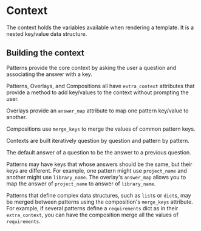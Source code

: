 # Context

The context holds the variables available when rendering a template. It is a nested key/value data structure.

## Building the context

Patterns provide the core context by asking the user a question and associating the answer with a key.

Patterns, Overlays, and Compositions all have `extra_context` attributes that provide a method to add key/values to the context without prompting the user.

Overlays provide an `answer_map` attribute to map one pattern key/value to another.

Compositions use `merge_keys` to merge the values of common pattern keys.

Contexts are built iteratively question by question and pattern by pattern.

The default answer of a question to be the answer to a previous question.

Patterns may have keys that whose answers should be the same, but their keys are different. For example, one pattern might use `project_name` and another might use `library_name`. The overlay's `answer_map` allows you to map the answer of `project_name` to answer of `library_name`.

Patterns that define complex data structures, such as `list`s or `dict`s, may be merged between patterns using the composition's `merge_keys` attribute. For example, if several patterns define a `requirements` dict as in their `extra_context`, you can have the composition merge all the values of `requirements`.
